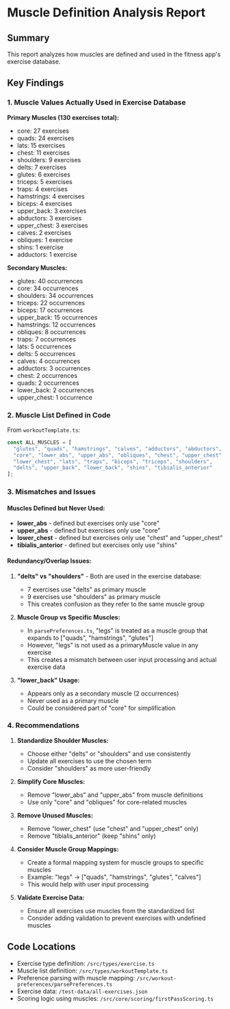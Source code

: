 # Muscle Definition Analysis Report

## Summary

This report analyzes how muscles are defined and used in the fitness app's exercise database.

## Key Findings

### 1. Muscle Values Actually Used in Exercise Database

**Primary Muscles (130 exercises total):**
- core: 27 exercises
- quads: 24 exercises
- lats: 15 exercises
- chest: 11 exercises
- shoulders: 9 exercises
- delts: 7 exercises
- glutes: 6 exercises
- triceps: 5 exercises
- traps: 4 exercises
- hamstrings: 4 exercises
- biceps: 4 exercises
- upper_back: 3 exercises
- abductors: 3 exercises
- upper_chest: 3 exercises
- calves: 2 exercises
- obliques: 1 exercise
- shins: 1 exercise
- adductors: 1 exercise

**Secondary Muscles:**
- glutes: 40 occurrences
- core: 34 occurrences
- shoulders: 34 occurrences
- triceps: 22 occurrences
- biceps: 17 occurrences
- upper_back: 15 occurrences
- hamstrings: 12 occurrences
- obliques: 8 occurrences
- traps: 7 occurrences
- lats: 5 occurrences
- delts: 5 occurrences
- calves: 4 occurrences
- adductors: 3 occurrences
- chest: 2 occurrences
- quads: 2 occurrences
- lower_back: 2 occurrences
- upper_chest: 1 occurrence

### 2. Muscle List Defined in Code

From `workoutTemplate.ts`:
```typescript
const ALL_MUSCLES = [
  "glutes", "quads", "hamstrings", "calves", "adductors", "abductors",
  "core", "lower_abs", "upper_abs", "obliques", "chest", "upper_chest", 
  "lower_chest", "lats", "traps", "biceps", "triceps", "shoulders", 
  "delts", "upper_back", "lower_back", "shins", "tibialis_anterior"
];
```

### 3. Mismatches and Issues

#### Muscles Defined but Never Used:
- **lower_abs** - defined but exercises only use "core"
- **upper_abs** - defined but exercises only use "core"
- **lower_chest** - defined but exercises only use "chest" and "upper_chest"
- **tibialis_anterior** - defined but exercises only use "shins"

#### Redundancy/Overlap Issues:
1. **"delts" vs "shoulders"** - Both are used in the exercise database:
   - 7 exercises use "delts" as primary muscle
   - 9 exercises use "shoulders" as primary muscle
   - This creates confusion as they refer to the same muscle group

2. **Muscle Group vs Specific Muscles:**
   - In `parsePreferences.ts`, "legs" is treated as a muscle group that expands to ["quads", "hamstrings", "glutes"]
   - However, "legs" is not used as a primaryMuscle value in any exercise
   - This creates a mismatch between user input processing and actual exercise data

3. **"lower_back" Usage:**
   - Appears only as a secondary muscle (2 occurrences)
   - Never used as a primary muscle
   - Could be considered part of "core" for simplification

### 4. Recommendations

1. **Standardize Shoulder Muscles:**
   - Choose either "delts" or "shoulders" and use consistently
   - Update all exercises to use the chosen term
   - Consider "shoulders" as more user-friendly

2. **Simplify Core Muscles:**
   - Remove "lower_abs" and "upper_abs" from muscle definitions
   - Use only "core" and "obliques" for core-related muscles

3. **Remove Unused Muscles:**
   - Remove "lower_chest" (use "chest" and "upper_chest" only)
   - Remove "tibialis_anterior" (keep "shins" only)

4. **Consider Muscle Group Mappings:**
   - Create a formal mapping system for muscle groups to specific muscles
   - Example: "legs" → ["quads", "hamstrings", "glutes", "calves"]
   - This would help with user input processing

5. **Validate Exercise Data:**
   - Ensure all exercises use muscles from the standardized list
   - Consider adding validation to prevent exercises with undefined muscles

## Code Locations

- Exercise type definition: `/src/types/exercise.ts`
- Muscle list definition: `/src/types/workoutTemplate.ts`
- Preference parsing with muscle mapping: `/src/workout-preferences/parsePreferences.ts`
- Exercise data: `/test-data/all-exercises.json`
- Scoring logic using muscles: `/src/core/scoring/firstPassScoring.ts`